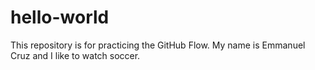 # hello-world
This repository is for practicing the GitHub Flow.
My name is Emmanuel Cruz and I like to watch soccer.
